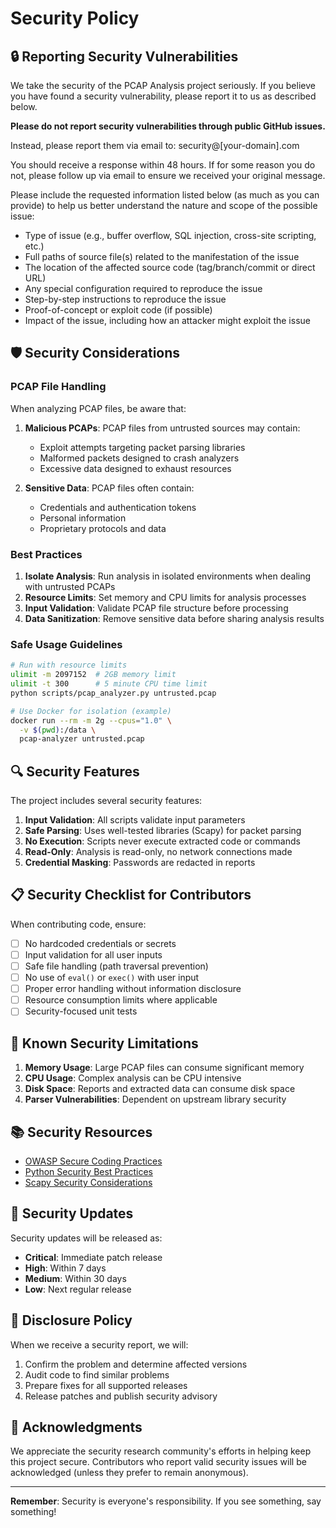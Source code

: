# Security Policy

## 🔒 Reporting Security Vulnerabilities

We take the security of the PCAP Analysis project seriously. If you believe you have found a security vulnerability, please report it to us as described below.

**Please do not report security vulnerabilities through public GitHub issues.**

Instead, please report them via email to: security@[your-domain].com

You should receive a response within 48 hours. If for some reason you do not, please follow up via email to ensure we received your original message.

Please include the requested information listed below (as much as you can provide) to help us better understand the nature and scope of the possible issue:

- Type of issue (e.g., buffer overflow, SQL injection, cross-site scripting, etc.)
- Full paths of source file(s) related to the manifestation of the issue
- The location of the affected source code (tag/branch/commit or direct URL)
- Any special configuration required to reproduce the issue
- Step-by-step instructions to reproduce the issue
- Proof-of-concept or exploit code (if possible)
- Impact of the issue, including how an attacker might exploit the issue

## 🛡️ Security Considerations

### PCAP File Handling

When analyzing PCAP files, be aware that:

1. **Malicious PCAPs**: PCAP files from untrusted sources may contain:
   - Exploit attempts targeting packet parsing libraries
   - Malformed packets designed to crash analyzers
   - Excessive data designed to exhaust resources

2. **Sensitive Data**: PCAP files often contain:
   - Credentials and authentication tokens
   - Personal information
   - Proprietary protocols and data

### Best Practices

1. **Isolate Analysis**: Run analysis in isolated environments when dealing with untrusted PCAPs
2. **Resource Limits**: Set memory and CPU limits for analysis processes
3. **Input Validation**: Validate PCAP file structure before processing
4. **Data Sanitization**: Remove sensitive data before sharing analysis results

### Safe Usage Guidelines

```bash
# Run with resource limits
ulimit -m 2097152  # 2GB memory limit
ulimit -t 300      # 5 minute CPU time limit
python scripts/pcap_analyzer.py untrusted.pcap

# Use Docker for isolation (example)
docker run --rm -m 2g --cpus="1.0" \
  -v $(pwd):/data \
  pcap-analyzer untrusted.pcap
```

## 🔍 Security Features

The project includes several security features:

1. **Input Validation**: All scripts validate input parameters
2. **Safe Parsing**: Uses well-tested libraries (Scapy) for packet parsing
3. **No Execution**: Scripts never execute extracted code or commands
4. **Read-Only**: Analysis is read-only, no network connections made
5. **Credential Masking**: Passwords are redacted in reports

## 📋 Security Checklist for Contributors

When contributing code, ensure:

- [ ] No hardcoded credentials or secrets
- [ ] Input validation for all user inputs
- [ ] Safe file handling (path traversal prevention)
- [ ] No use of `eval()` or `exec()` with user input
- [ ] Proper error handling without information disclosure
- [ ] Resource consumption limits where applicable
- [ ] Security-focused unit tests

## 🚨 Known Security Limitations

1. **Memory Usage**: Large PCAP files can consume significant memory
2. **CPU Usage**: Complex analysis can be CPU intensive
3. **Disk Space**: Reports and extracted data can consume disk space
4. **Parser Vulnerabilities**: Dependent on upstream library security

## 📚 Security Resources

- [OWASP Secure Coding Practices](https://owasp.org/www-project-secure-coding-practices-quick-reference-guide/)
- [Python Security Best Practices](https://python.readthedocs.io/en/latest/library/security_warnings.html)
- [Scapy Security Considerations](https://scapy.readthedocs.io/en/latest/usage.html#security-considerations)

## 🔄 Security Updates

Security updates will be released as:
- **Critical**: Immediate patch release
- **High**: Within 7 days
- **Medium**: Within 30 days
- **Low**: Next regular release

## 📝 Disclosure Policy

When we receive a security report, we will:

1. Confirm the problem and determine affected versions
2. Audit code to find similar problems
3. Prepare fixes for all supported releases
4. Release patches and publish security advisory

## 🙏 Acknowledgments

We appreciate the security research community's efforts in helping keep this project secure. Contributors who report valid security issues will be acknowledged (unless they prefer to remain anonymous).

---

**Remember**: Security is everyone's responsibility. If you see something, say something!